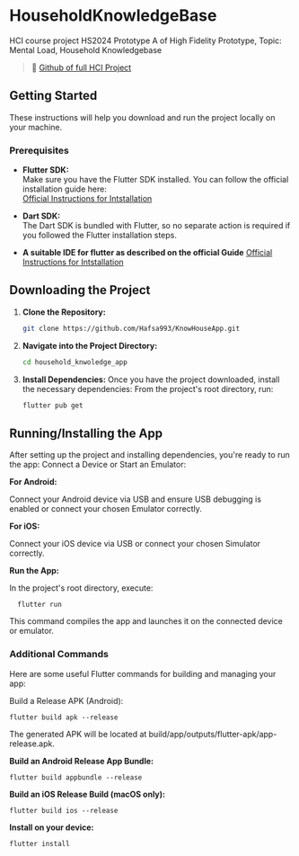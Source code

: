 # HouseholdKnowledgeBase
HCI course project HS2024
Prototype A of High Fidelity Prototype,
Topic: Mental Load, Household Knowledgebase
  
>🔗 [Github of full HCI Project](https://github.com/eth-hci-course/hci-project-2024-hci2024-group-14)

## Getting Started

These instructions will help you download and run the project locally on your machine.

### Prerequisites

- **Flutter SDK:**  
  Make sure you have the Flutter SDK installed. You can follow the official installation guide here:  
  [Official Instructions for Intstallation](https://docs.flutter.dev/get-started/install)

- **Dart SDK:**  
  The Dart SDK is bundled with Flutter, so no separate action is required if you followed the Flutter installation steps.
  
- **A suitable IDE for flutter as described on the official Guide**
  [Official Instructions for Intstallation](https://docs.flutter.dev/get-started/install)
  
## Downloading the Project

1. **Clone the Repository:**
   ```bash
   git clone https://github.com/Hafsa993/KnowHouseApp.git

2. **Navigate into the Project Directory:**
    ```bash
    cd household_knwoledge_app
    ```

3. **Install Dependencies:**
Once you have the project downloaded, install the necessary dependencies:
From the project's root directory, run:
    ```bash
    flutter pub get
    ```


## Running/Installing the App


  After setting up the project and installing dependencies, you're ready to run the app:
  Connect a Device or Start an Emulator:
  
  **For Android:**
  
   Connect your Android device via USB and ensure USB debugging is enabled or connect your chosen Emulator correctly.
   
  **For iOS:**
  
  Connect your iOS device via USB or connect your chosen Simulator correctly.
  
  **Run the App:**
  
  In the project's root directory, execute:

      flutter run
    
  This command compiles the app and launches it on the connected device or emulator.

  ### Additional Commands
  Here are some useful Flutter commands for building and managing your app:
  
  Build a Release APK (Android):
  

    flutter build apk --release
 
  The generated APK will be located at build/app/outputs/flutter-apk/app-release.apk.
  
  **Build an Android Release App Bundle:**
  

    flutter build appbundle --release

  
  **Build an iOS Release Build (macOS only):**


    flutter build ios --release

  **Install on your device:**

    flutter install
